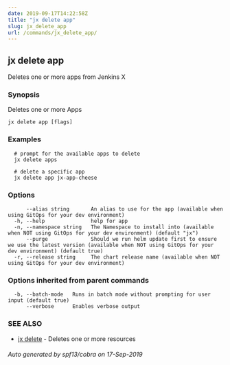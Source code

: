 ```yaml
---
date: 2019-09-17T14:22:58Z
title: "jx delete app"
slug: jx_delete_app
url: /commands/jx_delete_app/
---
```

## jx delete app

Deletes one or more apps from Jenkins X

### Synopsis

Deletes one or more Apps

```
jx delete app [flags]
```

### Examples

```
  # prompt for the available apps to delete
  jx delete apps
  
  # delete a specific app
  jx delete app jx-app-cheese
```

### Options

```
      --alias string       An alias to use for the app (available when using GitOps for your dev environment)
  -h, --help               help for app
  -n, --namespace string   The Namespace to install into (available when NOT using GitOps for your dev environment) (default "jx")
      --purge              Should we run helm update first to ensure we use the latest version (available when NOT using GitOps for your dev environment) (default true)
  -r, --release string     The chart release name (available when NOT using GitOps for your dev environment)
```

### Options inherited from parent commands

```
  -b, --batch-mode   Runs in batch mode without prompting for user input (default true)
      --verbose      Enables verbose output
```

### SEE ALSO

* [jx delete](/commands/jx_delete/)	 - Deletes one or more resources

###### Auto generated by spf13/cobra on 17-Sep-2019
